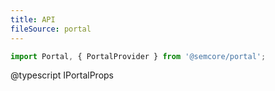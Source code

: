 ```yaml
---
title: API
fileSource: portal
---
```


```jsx
import Portal, { PortalProvider } from '@semcore/portal';
```

@typescript IPortalProps
